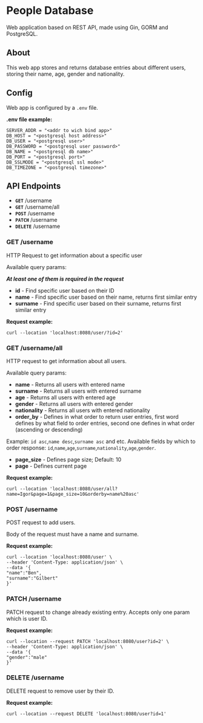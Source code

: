 # People Database




Web application based on REST API, made using Gin, GORM and PostgreSQL.


## About


This web app stores and returns database entries about different users, storing their name, age, gender and nationality.

## Config

Web app is configured by a `.env` file.

**.env file example:**
```
SERVER_ADDR = "<addr to wich bind app>"
DB_HOST = "<postgresql host address>"
DB_USER = "<postgresql user>"
DB_PASSWORD = "<postgresql user password>"
DB_NAME = "<postgresql db name>"
DB_PORT = "<postgresql port>"
DB_SSLMODE = "<postgresql ssl mode>"
DB_TIMEZONE = "<postgresql timezone>"
```


## API Endpoints




- **`GET`** /username
- **`GET`** /username/all
- **`POST`** /username
- **`PATCH`** /username
- **`DELETE`** /username




### GET /username




HTTP Request to get information about a specific user


Available query params:




***At least one of them is required in the request***




- **id** - Find specific user based on their ID
- **name** - Find specific user based on their name, returns first similar entry
- **surname** - Find specific user based on their surname, returns first similar entry




**Request example:**


```shell
curl --location 'localhost:8080/user/?id=2'
```




### GET /username/all




HTTP request to get information about all users.




Available query params:


- **name** - Returns all users with entered name
- **surname** - Returns all users with entered surname
- **age** - Returns all users with entered age
- **gender** - Returns all users with entered gender
- **nationality** - Returns all users with entered nationality
- **order_by** - Defines in what order to return user entries, first word defines by what field to order entries, second one defines in what order (ascending or descending)


Example:
`id asc`,`name desc`,`surname asc` and etc.
Available fields by which to order response:
`id`,`name`,`age`,`surname`,`nationality`,`age`,`gender`.
- **page_size** - Defines page size; Default: 10
- **page** - Defines current page




**Request example:**


```shell
curl --location 'localhost:8080/user/all?name=Igor&page=1&page_size=10&orderby=name%20asc'
```




### POST /username




POST request to add users.


Body of the request must have a name and surname.


**Request example:**


```shell
curl --location 'localhost:8080/user' \
--header 'Content-Type: application/json' \
--data '{
"name":"Ben",
"surname":"Gilbert"
}'
```




### PATCH /username




PATCH request to change already existing entry. Accepts only one param which is user ID.


**Request example:**


```shell
curl --location --request PATCH 'localhost:8080/user?id=2' \
--header 'Content-Type: application/json' \
--data '{
"gender":"male"
}'
```




### DELETE /username




DELETE request to remove user by their ID.


**Request example:**


```shell
curl --location --request DELETE 'localhost:8080/user?id=1'
```
